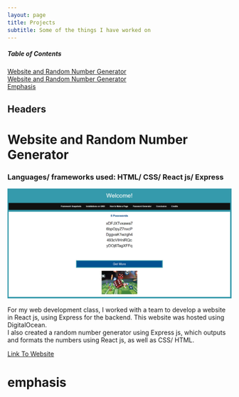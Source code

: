 ```yaml
---
layout: page
title: Projects
subtitle: Some of the things I have worked on
---
```

##### Table of Contents  
[Website and Random Number Generator](#Website)  
[Website and Random Number Generator](#website)  
[Emphasis](#emphasis)   
<a name="headers"/>
## Headers


# Website and Random Number Generator
### Languages/ frameworks used: HTML/ CSS/ React js/ Express

![Snapshot of Website](/img/CPS530.jpg)


For my web development class, I worked with a team to develop a website in React js, using Express for the backend. This website was hosted using DigitalOcean.  
I also created a random number generator using Express js, which outputs and formats the numbers using React js, as well as CSS/ HTML.

[Link To Website](http://159.203.29.151:5000/#/Page4)

# emphasis
##

